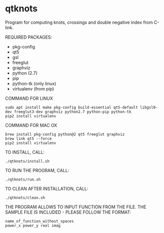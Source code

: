# qtknots
Program for computing knots, crossings and double negative index from C-link.

REQUIRED PACKAGES:
- pkg-config
- qt5
- gsl
- freeglut
- graphviz
- python (2.7)
- pip
- python-tk (only linux)
- virtualenv (from pip)

 COMMAND FOR LINUX
```
sudo apt install make pkg-config build-essential qt5-default libgsl0-dev freeglut3-dev graphviz python2.7 python-pip python-tk
pip2 install virtualenv
```
 COMMAND FOR MAC OX
```
brew install pkg-config python@2 qt5 freeglut graphviz 
brew link qt5 --force
pip2 install virtualenv
```
TO INSTALL, CALL:
```
./qtknots/install.sh
```
TO RUN THE PROGRAM, CALL:
```
./qtknots/run.sh
```
TO CLEAN AFTER INSTALLATION, CALL:
```
./qtknots/clean.sh
```

THE PROGRAM ALLOWS TO INPUT FUNCTION FROM THE FILE. THE SAMPLE FILE IS INCLUDED - PLEASE FOLLOW THE FORMAT:
```
name_of_function_without_spaces
power_x power_y real imag 
```
